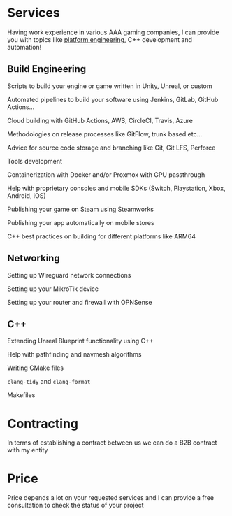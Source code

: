 # Services

Having work experience in various AAA gaming companies, I can provide you with topics like [platform engineering](https://en.wikipedia.org/wiki/Platform_engineering), C++ development and automation!

## Build Engineering

<i class="fa fa-scroll" aria-hidden="true"></i> Scripts to build your engine or game written in Unity, Unreal, or custom

<i class="fa-brands fa-jenkins" aria-hidden="true"></i> Automated pipelines to build your software using Jenkins, GitLab, 
GitHub Actions...

<i class="fa fa-amazon" aria-hidden="true"></i> Cloud building with GitHub Actions, AWS, CircleCI, Travis, Azure

<i class="fa fa-github" aria-hidden="true"></i> Methodologies on release processes like GitFlow, trunk based etc...

<i class="fa fa-git" aria-hidden="true"></i> Advice for source code storage and branching like Git, Git LFS, Perforce
  
<i class="fa fa-tools" aria-hidden="true"></i> Tools development

<i class="fa-brands fa-docker" aria-hidden="true"></i> Containerization with Docker and/or Proxmox with GPU passthrough
  
<i class="fa-brands fa-playstation" aria-hidden="true"></i> Help with proprietary consoles and mobile SDKs (Switch, Playstation, Xbox, Android, iOS)
  
<i class="fa fa-steam" aria-hidden="true"></i> Publishing your game on Steam using Steamworks

<i class="fa-brands fa-app-store-ios" aria-hidden="true"></i> Publishing your app automatically on mobile stores

<i class="fa fa-microchip" aria-hidden="true"></i> C++ best practices on building for different platforms like ARM64

## Networking

<i class="fa-solid fa-network-wired"></i> Setting up Wireguard network connections

<i class="fa-solid fa-server"></i> Setting up your MikroTik device

<i class="fa-solid fa-shield"></i> Setting up your router and firewall with OPNSense

## C++

Extending Unreal Blueprint functionality using C++

Help with pathfinding and navmesh algorithms

Writing CMake files

`clang-tidy` and `clang-format`

Makefiles

# Contracting

In terms of establishing a contract between us we can do a B2B contract with my entity

# Price

Price depends a lot on your requested services and I can provide a free consultation to check the status of your project
